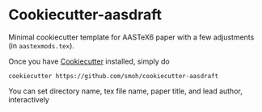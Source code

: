 # Cookiecutter-aasdraft

Minimal cookiecutter template for AASTeX6 paper with a few adjustments (in `aastexmods.tex`).

Once you have [Cookiecutter](https://github.com/audreyr/cookiecutter) installed,
simply do
```
cookiecutter https://github.com/smoh/cookiecutter-aasdraft
```

You can set directory name, tex file name, paper title, and lead author, interactively
